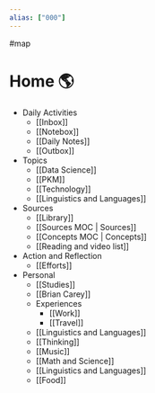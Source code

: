```yaml
---
alias: ["000"]
---
```

#map 

# Home 🌎


- Daily Activities
	- [[Inbox]]
	- [[Notebox]]
	- [[Daily Notes]]
	- [[Outbox]]
- Topics
	- [[Data Science]]
	- [[PKM]]
	- [[Technology]]
	- [[Linguistics and Languages]]
- Sources
	- [[Library]]
	- [[Sources MOC | Sources]]
	- [[Concepts MOC | Concepts]]
	- [[Reading and video list]]
- Action and Reflection
	- [[Efforts]]
- Personal
	- [[Studies]]
	- [[Brian Carey]]
	- Experiences
		- [[Work]]
		- [[Travel]]
	- [[Linguistics and Languages]]
	- [[Thinking]]
	- [[Music]]
	- [[Math and Science]]
	- [[Linguistics and Languages]]
	- [[Food]]

